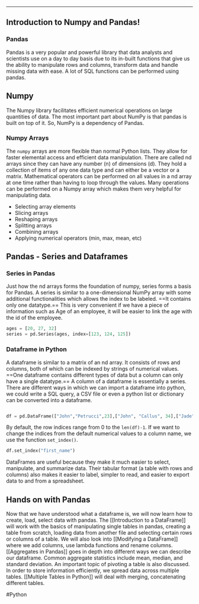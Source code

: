 ___
## Introduction to Numpy and Pandas!
### Pandas
Pandas is a very popular and powerful library that data analysts and scientists use on a day to day basis due to its in-built functions that give us the ability to manipulate rows and columns, transform data and handle missing data with ease. A lot of SQL functions can be performed using pandas. 

## Numpy
The Numpy library facilitates efficient numerical operations on large quantities of data. The most important part about NumPy is that pandas is built on top of it. So, NumPy is a dependency of Pandas.
### Numpy Arrays 
The `numpy` arrays are more flexible than normal Python lists. They allow for faster elemental access and efficient data manipulation. There are called nd arrays since they can have any number (n) of dimensions (d). They hold a collection of items of any one data type and can either be a vector or a matrix. 
Mathematical operators can be performed on all values in a nd array at one time rather than having to loop through the values. 
Many operations can be performed on a Numpy array which makes them very helpful for manipulating data. 
- Selecting array elements 
- Slicing arrays 
- Reshaping arrays 
- Splitting arrays 
- Combining arrays 
- Applying numerical operators (min, max, mean, etc)


## Pandas - Series and Dataframes
### Series in Pandas 
Just how the nd arrays forms the foundation of numpy, series forms a basis for Pandas. A series is similar to a one-dimensional NumPy array with some additional functionalities which allows the index to be labeled. ==It contains only one datatype.== This is very convenient if we have a piece of information such as Age of an employee, it will be easier to link the age with the id of the employee. 
```Python
ages = [20, 27, 32]
series = pd.Series(ages, index=[123, 124, 125])
```

### Dataframe in Python
A dataframe is similar to a matrix of an nd array. It consists of rows and columns, both of which can be indexed by strings of numerical values. ==One dataframe contains different types of data but a column can only have a single datatype.==  A column of a dataframe is essentially a series. 
There are different ways in which we can import a dataframe into python, we could write a SQL query, a CSV file or even a python list or dictionary can be converted into a dataframe. 
```Python 

df = pd.DataFrame(["John","Petrucci",23],["John", "Callus", 34],["Jade","Winslet", 35], columns= ["first name", "last name", "Age"])
```

By default, the row indices range from 0 to the `len(df)-1`. If we want to change the indices from the default numerical values to a column name, we use the function `set_index()`. 
```Python 
df.set_index("first_name")
```
DataFrames are useful because they make it much easier to select, manipulate, and summarize data. Their tabular format (a table with rows and columns) also makes it easier to label, simpler to read, and easier to export data to and from a spreadsheet.

## Hands on with Pandas
Now that we have understood what a dataframe is, we will now learn how to create, load, select data with pandas. The [[Introduction to a DataFrame]] will work with the basics of manipulating single tables in pandas, creating a table from scratch, loading data from another file and selecting certain rows or columns of a table. We will also look into [[Modifying a DataFrame]] where we add columns, use lambda functions and rename columns. 
[[Aggregates in Pandas]] goes in depth into different ways we can describe our dataframe. Common aggregate statistics include mean, median, and standard deviation. An important topic of pivoting a table is also discussed. 
In order to store information efficiently, we spread data across multiple tables. [[Multiple Tables in Python]] will deal with merging, concatenating different tables. 


#Python
